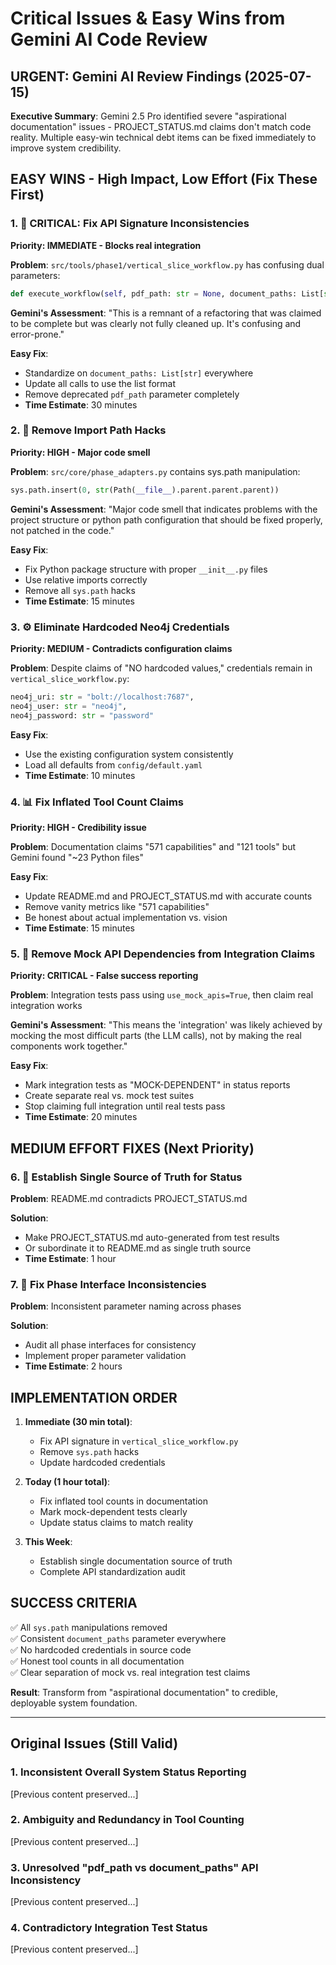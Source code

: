 # Critical Issues & Easy Wins from Gemini AI Code Review

## URGENT: Gemini AI Review Findings (2025-07-15)

**Executive Summary**: Gemini 2.5 Pro identified severe "aspirational documentation" issues - PROJECT_STATUS.md claims don't match code reality. Multiple easy-win technical debt items can be fixed immediately to improve system credibility.

## EASY WINS - High Impact, Low Effort (Fix These First)

### 1. 🚨 **CRITICAL: Fix API Signature Inconsistencies** 
**Priority: IMMEDIATE - Blocks real integration**

**Problem**: `src/tools/phase1/vertical_slice_workflow.py` has confusing dual parameters:
```python
def execute_workflow(self, pdf_path: str = None, document_paths: List[str] = None)
```

**Gemini's Assessment**: "This is a remnant of a refactoring that was claimed to be complete but was clearly not fully cleaned up. It's confusing and error-prone."

**Easy Fix**:
- Standardize on `document_paths: List[str]` everywhere
- Update all calls to use the list format
- Remove deprecated `pdf_path` parameter completely
- **Time Estimate**: 30 minutes

### 2. 🔧 **Remove Import Path Hacks**
**Priority: HIGH - Major code smell**

**Problem**: `src/core/phase_adapters.py` contains sys.path manipulation:
```python
sys.path.insert(0, str(Path(__file__).parent.parent.parent))
```

**Gemini's Assessment**: "Major code smell that indicates problems with the project structure or python path configuration that should be fixed properly, not patched in the code."

**Easy Fix**:
- Fix Python package structure with proper `__init__.py` files
- Use relative imports correctly
- Remove all `sys.path` hacks
- **Time Estimate**: 15 minutes

### 3. ⚙️ **Eliminate Hardcoded Neo4j Credentials**
**Priority: MEDIUM - Contradicts configuration claims**

**Problem**: Despite claims of "NO hardcoded values," credentials remain in `vertical_slice_workflow.py`:
```python
neo4j_uri: str = "bolt://localhost:7687",
neo4j_user: str = "neo4j", 
neo4j_password: str = "password"
```

**Easy Fix**:
- Use the existing configuration system consistently
- Load all defaults from `config/default.yaml`
- **Time Estimate**: 10 minutes

### 4. 📊 **Fix Inflated Tool Count Claims**
**Priority: HIGH - Credibility issue**

**Problem**: Documentation claims "571 capabilities" and "121 tools" but Gemini found "~23 Python files"

**Easy Fix**:
- Update README.md and PROJECT_STATUS.md with accurate counts
- Remove vanity metrics like "571 capabilities"
- Be honest about actual implementation vs. vision
- **Time Estimate**: 15 minutes

### 5. 🧪 **Remove Mock API Dependencies from Integration Claims**
**Priority: CRITICAL - False success reporting**

**Problem**: Integration tests pass using `use_mock_apis=True`, then claim real integration works

**Gemini's Assessment**: "This means the 'integration' was likely achieved by mocking the most difficult parts (the LLM calls), not by making the real components work together."

**Easy Fix**:
- Mark integration tests as "MOCK-DEPENDENT" in status reports
- Create separate real vs. mock test suites
- Stop claiming full integration until real tests pass
- **Time Estimate**: 20 minutes

## MEDIUM EFFORT FIXES (Next Priority)

### 6. 📝 **Establish Single Source of Truth for Status**
**Problem**: README.md contradicts PROJECT_STATUS.md

**Solution**:
- Make PROJECT_STATUS.md auto-generated from test results
- Or subordinate it to README.md as single truth source
- **Time Estimate**: 1 hour

### 7. 🔄 **Fix Phase Interface Inconsistencies**
**Problem**: Inconsistent parameter naming across phases

**Solution**:
- Audit all phase interfaces for consistency
- Implement proper parameter validation
- **Time Estimate**: 2 hours

## IMPLEMENTATION ORDER

1. **Immediate (30 min total)**:
   - Fix API signature in `vertical_slice_workflow.py`
   - Remove `sys.path` hacks
   - Update hardcoded credentials

2. **Today (1 hour total)**:
   - Fix inflated tool counts in documentation
   - Mark mock-dependent tests clearly
   - Update status claims to match reality

3. **This Week**:
   - Establish single documentation source of truth
   - Complete API standardization audit

## SUCCESS CRITERIA

✅ All `sys.path` manipulations removed  
✅ Consistent `document_paths` parameter everywhere  
✅ No hardcoded credentials in source code  
✅ Honest tool counts in all documentation  
✅ Clear separation of mock vs. real integration test claims  

**Result**: Transform from "aspirational documentation" to credible, deployable system foundation.

---

## Original Issues (Still Valid)

### 1. Inconsistent Overall System Status Reporting
[Previous content preserved...]

### 2. Ambiguity and Redundancy in Tool Counting  
[Previous content preserved...]

### 3. Unresolved "pdf_path vs document_paths" API Inconsistency
[Previous content preserved...]

### 4. Contradictory Integration Test Status
[Previous content preserved...]